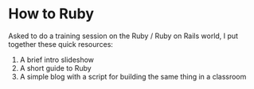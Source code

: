 # How to Ruby

Asked to do a training session on the Ruby / Ruby on Rails world, I put
together these quick resources:

  1. A brief intro slideshow
  2. A short guide to Ruby
  3. A simple blog with a script for building the same thing in a classroom
